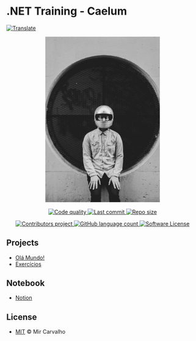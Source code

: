 # .NET Training - Caelum
<!--[![Donate](https://img.shields.io/badge/Donate-brightgreen.svg)](https://www.paypal.com/cgi-bin/webscr?cmd=_donations&business=BKXUAMJSNZN46&item_name=Thanks+for+Help+me%21&currency_code=BRL&source=url)-->

<!-- Translate -->
<a href="./README-pt-br.md">
  <img alt="Translate" src="https://img.shields.io/badge/Translate-pt--br-blue.svg">
</a>

<!-- Banner -->
<p align="center">
  <a href="" target="_blank" >
    <img alt="Banner" src="./.github/assets/background.jpg" width="300" />
  </a>
</p>

<!-- First badges -->
<p align="center">
  <!-- Codacy -->
  <a href="https://www.codacy.com/manual/deppbrazil/repository-patterns?utm_source=github.com&amp;utm_medium=referral&amp;utm_content=deppbrazil/repository-patterns&amp;utm_campaign=Badge_Grade">
    <img alt="Code quality" src="https://api.codacy.com/project/badge/Grade/61cb2455f6ab4d809986f7d995623c3d"/>
  </a>
  <!-- Last commit -->
  <a href="https://github.com/deppbrazil/repository-patterns/commits/master">
    <img alt="Last commit" src="https://img.shields.io/github/last-commit/deppbrazil/repository-patterns.svg">
  </a>
  <!-- Repo size -->
  <a href="https://github.com/deppbrazil/repository-patterns">
    <img alt="Repo size" src="https://img.shields.io/github/repo-size/deppbrazil/repository-patterns.svg?color=brightgreen" />
  </a>
</p>

<!-- Seconds badges -->
<p align="center">
  <!-- Contributors -->
  <a href="https://github.com/deppbrazil/repository-patterns/graphs/contributors">
    <img alt="Contributors project" src="https://img.shields.io/github/contributors/deppbrazil/repository-patterns.svg?color=blue" />
  </a>
  <!-- Language count -->
  <a href="https://github.com/deppbrazil/repository-patterns">
    <img alt="GitHub language count" src="https://img.shields.io/github/languages/count/deppbrazil/repository-patterns.svg" />
  </a>
  <!-- License -->
  <a href="./LICENSE">
    <img alt="Software License" src="https://img.shields.io/badge/license-MIT-blue.svg">
  </a>
</p>

## Projects
*   [Olá Mundo!](https://github.com/deppbrazil/formacao-dotnet-caelum-hello-world)
*   [Exercícios](https://github.com/deppbrazil/formacao-dotnet-caelum-exercicios)

## Notebook 
*   [Notion](https://www.notion.so/Forma-o-NET-e103bdd244524f019c853d4759f0d298)

## License
*   [MIT](./LICENSE) &copy; Mir Carvalho